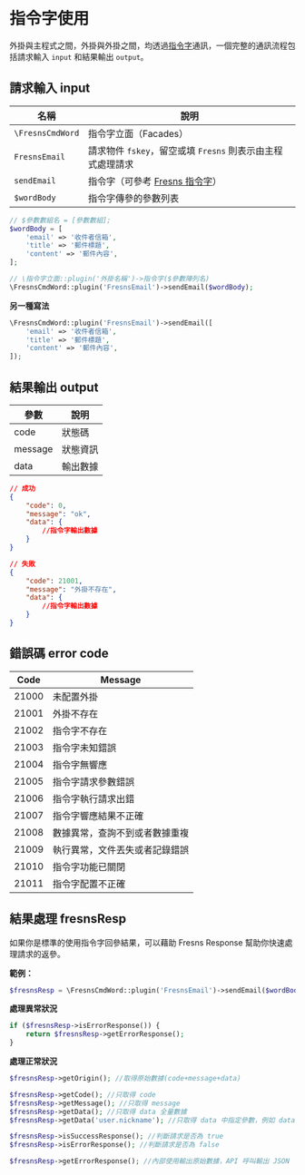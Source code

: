 # 指令字使用

外掛與主程式之間，外掛與外掛之間，均透過[指令字](https://github.com/fresns/cmd-word-manager)通訊，一個完整的通訊流程包括請求輸入 `input` 和結果輸出 `output`。

## 請求輸入 input

| 名稱 | 說明 |
| --- | --- |
| `\FresnsCmdWord` | 指令字立面（Facades） |
| `FresnsEmail` | 請求物件 `fskey`，留空或填 `Fresns` 則表示由主程式處理請求 |
| `sendEmail` | 指令字（可參考 [Fresns 指令字](https://docs.fresns.com/zh-hans/open-source/supports/cmd-words/basic.html)） |
| `$wordBody` | 指令字傳參的參數列表 |

```php
// $參數數組名 = [參數數組];
$wordBody = [
    'email' => '收件者信箱',
    'title' => '郵件標題',
    'content' => '郵件內容',
];

// \指令字立面::plugin('外掛名稱')->指令字($參數陣列名)
\FresnsCmdWord::plugin('FresnsEmail')->sendEmail($wordBody);
```

**另一種寫法**

```php
\FresnsCmdWord::plugin('FresnsEmail')->sendEmail([
    'email' => '收件者信箱',
    'title' => '郵件標題',
    'content' => '郵件內容',
]);
```

## 結果輸出 output

| 參數 | 說明 |
| --- | --- |
| code | 狀態碼 |
| message | 狀態資訊 |
| data | 輸出數據 |

```json
// 成功
{
    "code": 0,
    "message": "ok",
    "data": {
        //指令字輸出數據
    }
}

// 失敗
{
    "code": 21001,
    "message": "外掛不存在",
    "data": {
        //指令字輸出數據
    }
}
```

## 錯誤碼 error code

| Code | Message |
| --- | --- |
| 21000 | 未配置外掛 |
| 21001 | 外掛不存在 |
| 21002 | 指令字不存在 |
| 21003 | 指令字未知錯誤 |
| 21004 | 指令字無響應 |
| 21005 | 指令字請求參數錯誤 |
| 21006 | 指令字執行請求出錯 |
| 21007 | 指令字響應結果不正確 |
| 21008 | 數據異常，查詢不到或者數據重複 |
| 21009 | 執行異常，文件丟失或者記錄錯誤 |
| 21010 | 指令字功能已關閉 |
| 21011 | 指令字配置不正確 |

## 結果處理 fresnsResp

如果你是標準的使用指令字回參結果，可以藉助 Fresns Response 幫助你快速處理請求的返參。

**範例：**
```php
$fresnsResp = \FresnsCmdWord::plugin('FresnsEmail')->sendEmail($wordBody);
```

**處理異常狀況**
```php
if ($fresnsResp->isErrorResponse()) {
    return $fresnsResp->getErrorResponse();
}
```

**處理正常狀況**
```php
$fresnsResp->getOrigin(); //取得原始數據(code+message+data)

$fresnsResp->getCode(); //只取得 code
$fresnsResp->getMessage(); //只取得 message
$fresnsResp->getData(); //只取得 data 全量數據
$fresnsResp->getData('user.nickname'); //只取得 data 中指定參數，例如 data.user.nickname

$fresnsResp->isSuccessResponse(); //判斷請求是否為 true
$fresnsResp->isErrorResponse(); //判斷請求是否為 false

$fresnsResp->getErrorResponse(); //內部使用輸出原始數據，API 呼叫輸出 JSON
```
